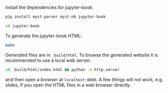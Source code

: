 Install the dependencies for jupyter-book:
```sh
pip install myst-parser myst-nb jupyter-book
```

```sh
cd jupyter-book
```

To generate the jupyter-book HTML:
```sh
make
```

Generated files are in `_build/html`. To browse the generated website it is
recommended to use a local web server:

```sh
cd _build/html/index.html && python -m http.server
```

and then open a browser at `localhost:8000`. A few things will not work, e.g.
slides, if you open the HTML files in a web browser directly.
